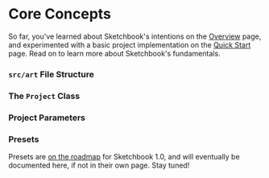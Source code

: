 # Core Concepts

So far, you've learned about Sketchbook's intentions on the [Overview](README.md) page, and experimented with a basic project implementation on the [Quick Start](quick-start.md) page. Read on to learn more about Sketchbook's fundamentals.

### `src/art` File Structure

### The `Project` Class

### Project Parameters

### Presets

Presets are [on the roadmap](https://github.com/flatpickles/sketchbook/issues/21) for Sketchbook 1.0, and will eventually be documented here, if not in their own page. Stay tuned!
